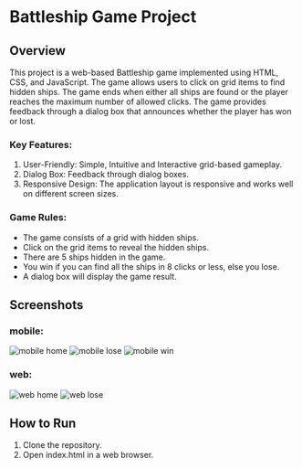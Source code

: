 # Battleship Game Project

## Overview

This project is a web-based Battleship game implemented using HTML, CSS, and JavaScript. The game allows users to click on grid items to find hidden ships. The game ends when either all ships are found or the player reaches the maximum number of allowed clicks. The game provides feedback through a dialog box that announces whether the player has won or lost.

### Key Features:
1. User-Friendly: Simple, Intuitive and Interactive grid-based gameplay.
2. Dialog Box: Feedback through dialog boxes.
3. Responsive Design: The application layout is responsive and works well on different screen sizes.

### Game Rules:
- The game consists of a grid with hidden ships.
- Click on the grid items to reveal the hidden ships.
- There are 5 ships hidden in the game.
- You win if you can find all the ships in 8 clicks or less, else you lose.
- A dialog box will display the game result.

## Screenshots
### mobile:
![mobile home](screenshots/mobile_home.png)
![mobile lose](screenshots/mobile_lose.png)
![mobile win](screenshots/mobile_win.png)
### web:
![web home ](screenshots/web_home.png)
![web lose ](screenshots/web_lose.png)

## How to Run
1. Clone the repository.
2. Open index.html in a web browser.
